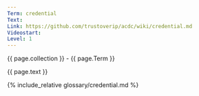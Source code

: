 ```yaml
---
Term: credential
Text: 
Link: https://github.com/trustoverip/acdc/wiki/credential.md
Videostart: 
Level: 1
---
```


{{ page.collection }} - {{ page.Term }}

   {{ page.text }}

{% include_relative glossary/credential.md %}
